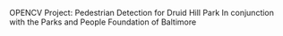 OPENCV Project: Pedestrian Detection for Druid Hill Park
In conjunction with the Parks and People Foundation of Baltimore

